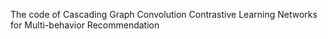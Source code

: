 The code of Cascading Graph Convolution Contrastive Learning Networks for Multi-behavior Recommendation
